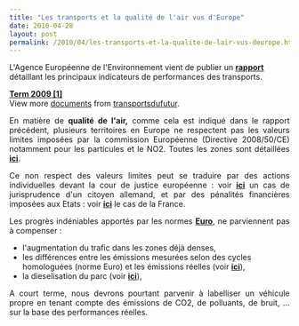 ```yaml
---
title: "Les transports et la qualité de l'air vus d'Europe"
date: 2010-04-28
layout: post
permalink: /2010/04/les-transports-et-la-qualite-de-lair-vus-deurope.html
---
```


<p>L'Agence Européenne de l'Environnement vient de publier un <strong><a href="http://www.eea.europa.eu/publications/towards-a-resource-efficient-transport-system" target="_blank">rapport</a></strong> détaillant les principaux indicateurs de performances des transports.</p> <div id="__ss_3883054"><strong><a href="http://www.slideshare.net/transportsdufutur/term-2009-1" title="Term 2009 [1]">Term 2009 [1]</a></strong>   <div>View more <a href="http://www.slideshare.net/">documents</a> from <a href="http://www.slideshare.net/transportsdufutur">transportsdufutur</a>.</div></div> <p style="text-align: justify"> </p>  <!--more-->  <p style="text-align: justify">En matière de <strong>qualité de l'air,</strong> comme cela est indiqué dans le rapport précédent, plusieurs territoires en Europe ne respectent pas les valeurs limites imposées par la commission Européenne (Directive 2008/50/CE) notamment pour les particules et le NO2. Toutes les zones sont détaillées <strong><a href="http://air-climate.eionet.europa.eu/reports/ETCACC_TP_2009_10_prelim_AQQanalysis_2008" target="_blank">ici</a></strong>. <p style="text-align: justify">Ce non respect des valeurs limites peut se traduire par des actions individuelles devant la cour de justice européenne : voir <strong><a href="http://curia.europa.eu/jurisp/cgi-bin/form.pl?lang=en&Submit=Rechercher&alldocs=alldocs&docj=docj&docop=docop&docor=docor&docjo=docjo&numaff=C-237/07&datefs=&datefe=&nomusuel=&domaine=&mots=&resmax=100" target="_blank">ici</a></strong> un cas de jurisprudence d'un citoyen allemand, et par des pénalités financières imposées aux Etats : voir <strong><a href="http://ec.europa.eu/environment/air/quality/legislation/pdf/fr_fr.pdf" target="_blank">ici</a></strong> le cas de la France. <p style="text-align: justify">Les progrès indéniables apportés par les normes <strong><a href="http://fr.wikipedia.org/wiki/Norme_europeenne_d'emission_Euro" target="_blank">Euro</a></strong>, ne parviennent pas à compenser : <ul> <li>l'augmentation du trafic dans les zones déjà denses,</li> <li>les différences entre les émissions mesurées selon des cycles homologuées (norme Euro) et les émissions réelles (voir <strong><a href="/2010/03/en-usage-reel-euro-v-pas-vraiment-mieux-queuro-iii-nox.html" target="_blank">ici</a></strong>),</li> <li> <div style="text-align: justify">la dieselisation du parc (voir <strong><a href="http://www2.ademe.fr/servlet/getDoc?cid=96&m=3&id=52819&p2=14232&ref=14232" target="_blank">ici</a></strong>),</div></li> </ul> <p style="text-align: justify">A court terme, nous devrons pourtant parvenir à labelliser un véhicule propre en tenant compte des émissions de CO2, de polluants, de bruit, ... sur la base des performances réelles.</p></p></p></p>